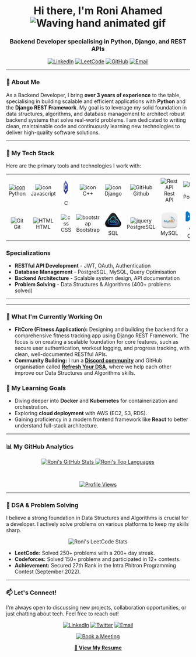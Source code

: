
<div align="center">
  
  <h1>
    Hi there, I'm Roni Ahamed
    <img src="https://raw.githubusercontent.com/nixin72/nixin72/master/wave.gif" alt="Waving hand animated gif" width="45" height="45" />
  </h1>
  
  <h3>Backend Developer specialising in Python, Django, and REST APIs</h3>
  
  <p>
    <a href="https://www.linkedin.com/in/roniahamed/"><img alt="LinkedIn" src="https://img.shields.io/badge/LinkedIn-0A66C2?style=for-the-badge&logo=linkedin&logoColor=white"></a>
    <a href="https://leetcode.com/roniahamed/"><img alt="LeetCode" src="https://img.shields.io/badge/LeetCode-FFA116?style=for-the-badge&logo=leetcode&logoColor=black"></a>
    <a href="https://github.com/roniahamed"><img alt="GitHub" src="https://img.shields.io/badge/GitHub-181717?style=for-the-badge&logo=github&logoColor=white"></a>
    <a href="mailto:mdroniahamed56@gmail.com"><img alt="Email" src="https://img.shields.io/badge/Gmail-D14836?style=for-the-badge&logo=gmail&logoColor=white"></a>
  </p>

</div>

---

### 🤔 About Me
As a Backend Developer, I bring **over 3 years of experience** to the table, specialising in building scalable and efficient applications with **Python** and the **Django REST Framework**. My goal is to leverage my solid foundation in data structures, algorithms, and database management to architect robust backend systems that solve real-world problems. I am dedicated to writing clean, maintainable code and continuously learning new technologies to deliver high-quality software solutions.

---

### 🚀 My Tech Stack

Here are the primary tools and technologies I work with:
<table align="center">
  <tr>
    <td align="center" width="96">
      <a href="#macropower-tech">
        <img src="https://techstack-generator.vercel.app/python-icon.svg" alt="icon" width="65" height="65" />
      </a>
      <br>Python
    </td>
    <td align="center" width="96">
        <img src="https://techstack-generator.vercel.app/js-icon.svg" alt="icon" width="65" height="65" />
      <br>Javascript
    </td>
    <td align="center" width="96">
        <img src="https://github.com/roniahamed/roniahamed/blob/main/img/c-gif-logo.gif" width="65" height="65" />
      <br>C
    </td>
    <td align="center" width="96">
        <img src="https://techstack-generator.vercel.app/cpp-icon.svg" alt="icon" width="65" height="65" />
      <br>C++
    </td>
       <td align="center" width="96">
        <img src="https://techstack-generator.vercel.app/django-icon.svg" alt="icon" width="65" height="65" />
      <br>Django
    </td>
       <td align="center" width="96">
        <img src="https://techstack-generator.vercel.app/github-icon.svg" width="65" height="65" alt="GitHub" />
      <br>Github
    </td>
          <td align="center" width="96">
        <img src="https://techstack-generator.vercel.app/restapi-icon.svg" width="65" height="65" alt="Rest API" />
      <br>Rest API
    </td>
     <td align="center" width="96">
        <img src="https://skillicons.dev/icons?i=postman" width="48" height="48" alt="Postman" />
      <br>Postman
    </td>
  </tr>
  <tr>
    <td align="center" width="96">
        <img src="https://skillicons.dev/icons?i=git" width="48" height="48" alt="Git" />
      <br>Git
    </td>
    <td align="center"  width="96">
        <img src="https://skillicons.dev/icons?i=html" width="48" height="48" alt="HTML" />
      <br>HTML
    </td>
    <td align="center" width="96">
        <img src="https://skillicons.dev/icons?i=css" width="48" height="48" alt="css" />
      <br>CSS
    </td>
    <td align="center"  width="96">
        <img src="https://skillicons.dev/icons?i=bootstrap" width="48" height="48" alt="bootstrap" />
      <br>Bootstrap
    </td>
    </td>
        <td align="center" width="96">
        <img src="https://github.com/roniahamed/roniahamed/blob/main/img/sql.gif" width="48" height="48" alt="jquery" />
      <br>SQL
        <td align="center" width="96">
        <img src="https://skillicons.dev/icons?i=postgres" width="48" height="48" alt="jquery" />
      <br>PostgreSQL
    </td>
        <td align="center" width="96">
        <img src="https://github.com/roniahamed/roniahamed/blob/main/img/mysql.webp" width="48" height="48" alt="jquery" />
      <br>MySQL
    </td>
        <td align="center" width="96">
        <img src="https://github.com/roniahamed/roniahamed/blob/main/img/vs-code.gif" width="48" height="48" alt="jquery" />
      <br>Vs-Code
    </td>
  </tr>
</table>


### **Specializations**
- **RESTful API Development** - JWT, OAuth, Authentication
- **Database Management** - PostgreSQL, MySQL, Query Optimisation
- **Backend Architecture** - Scalable system design, API documentation
- **Problem Solving** - Data Structures & Algorithms (400+ problems solved)

---

---

### 🔭 What I'm Currently Working On

-   **FitCore (Fitness Application):** Designing and building the backend for a comprehensive fitness tracking app using Django REST Framework. The focus is on creating a scalable foundation for core features, such as secure user authentication, workout logging, and progress tracking, with clean, well-documented RESTful APIs.
-   **Community Building:** I run a **[Discord community](https://discord.gg/7ya6xCfwnY)** and GitHub organisation called **[Refresh Your DSA](https://github.com/roniahamed/Refresh-Your-DSA-and-Problem-Solving)**, where we help each other improve our Data Structures and Algorithms skills.

### 🌱 My Learning Goals

-   Diving deeper into **Docker** and **Kubernetes** for containerization and orchestration.
-   Exploring **cloud deployment** with AWS (EC2, S3, RDS).
-   Gaining proficiency in a modern frontend framework like **React** to better understand full-stack architecture.

---

### 📊 My GitHub Analytics

<p align="center">
  <a href="https://github.com/anuraghazra/github-readme-stats">
    <img alt="Roni's GitHub Stats" src="https://github-readme-stats.vercel.app/api?username=roniahamed&show_icons=true&theme=tokyonight&icon_color=79ff97&hide_border=true&count_private=true" />
  </a>
  <a href="https://github.com/anuraghazra/github-readme-stats">
    <img alt="Roni's Top Languages" src="https://github-readme-stats.vercel.app/api/top-langs/?username=roniahamed&layout=compact&theme=tokyonight&langs_count=8&hide_border=true" />
  </a>
</p>
<p align="center">
  <a href="https://github-readme-streak-stats.herokuapp.com">
    <img alt="" src="https://github-readme-streak-stats.herokuapp.com/?user=roniahamed&theme=tokyonight&hide_border=true" />
  </a>
</p>

<p align="center">
  <a href="https://github.com/roniahamed">
    <img alt="Profile Views" src="https://komarev.com/ghpvc/?username=roniahamed&label=PROFILE+VIEWS&color=blueviolet&style=flat-square" />
  </a>
</p>

---

### 🎯 DSA & Problem Solving

I believe a strong foundation in Data Structures and Algorithms is crucial for a developer. I actively solve problems on various platforms to keep my skills sharp.

<p align="center">
  <img src="https://leetcard.jacoblin.cool/roniahamed?theme=dark&font=Noto%20Sans&ext=activity" alt="Roni's LeetCode Stats" width="400"/>
</p>

-   **LeetCode:** Solved 250+ problems with a 200+ day streak.
-   **Codeforces:** Solved 150+ problems and participated in 12+ contests.
-   **Achievement:** Secured 27th Rank in the Intra Phitron Programming Contest (September 2022).

---

### 📫 Let's Connect!

I'm always open to discussing new projects, collaboration opportunities, or just chatting about tech. Feel free to reach out!

<div align="center">
  <p>
    <a href="https://www.linkedin.com/in/roniahamed/" target="_blank"><img alt="LinkedIn" src="https://img.shields.io/badge/LinkedIn-roniahamed-0A66C2?style=for-the-badge&logo=linkedin"></a>
    <a href="https://x.com/roniahamed003/" target="_blank"><img alt="Twitter" src="https://img.shields.io/badge/Twitter-@roniahamed003-1DA1F2?style=for-the-badge&logo=twitter"></a>
    <a href="mailto:mdroniahamed56@gmail.com"><img alt="Email" src="https://img.shields.io/badge/Email-mdroniahamed56@gmail.com-D14836?style=for-the-badge&logo=gmail"></a>
  </p>

  <a href="https://tidycal.com/roniahamed/15-minute-meeting" target="_blank">
    <img alt="Book a Meeting" src="https://img.shields.io/badge/Book_a_15_min_Meeting-23b063?style=for-the-badge&logo=calendar&logoColor=white">
  </a>
  

  **[📄 View My Resume](https://drive.google.com/file/d/13mfvHVx5nF_6z09_zrfa9XeJEAtqeYu7/view?usp=sharing)** 

  
</div>
